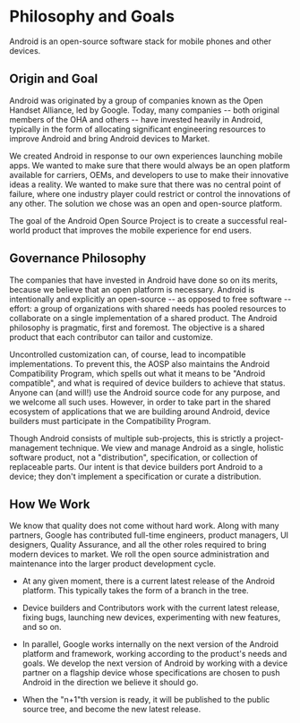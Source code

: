 <!--
   Copyright 2010 The Android Open Source Project 

   Licensed under the Apache License, Version 2.0 (the "License"); 
   you may not use this file except in compliance with the License.
   You may obtain a copy of the License at

       http://www.apache.org/licenses/LICENSE-2.0

   Unless required by applicable law or agreed to in writing, software
   distributed under the License is distributed on an "AS IS" BASIS,
   WITHOUT WARRANTIES OR CONDITIONS OF ANY KIND, either express or implied.
   See the License for the specific language governing permissions and
   limitations under the License.
-->

# Philosophy and Goals #

Android is an open-source software stack for mobile phones and other
devices.

## Origin and Goal ##

Android was originated by a group of companies known as the Open Handset
Alliance, led by Google. Today, many companies -- both original members of the
OHA and others -- have invested heavily in Android, typically in the form of
allocating significant engineering resources to improve Android and bring
Android devices to Market.

We created Android in response to our own experiences launching mobile
apps. We wanted to make sure that there would always be an open platform
available for carriers, OEMs, and developers to use to make their innovative
ideas a reality. We wanted to make sure that there was no central point of
failure, where one industry player could restrict or control the innovations
of any other. The solution we chose was an open and open-source platform.

The goal of the Android Open Source Project is to create a successful
real-world product that improves the mobile experience for end users.

## Governance Philosophy ##

The companies that have invested in Android have done so on its merits,
because we believe that an open platform is necessary. Android is
intentionally and explicitly an open-source -- as opposed to free software --
effort: a group of organizations with shared needs has pooled
resources to collaborate on a single implementation of a shared product. 
The Android philosophy is pragmatic, first and foremost. The objective is
a shared product that each contributor can tailor and customize.

Uncontrolled customization can, of course, lead to incompatible
implementations. To prevent this, the AOSP also maintains the Android
Compatibility Program, which spells out what it means to be "Android
compatible", and what is required of device builders to achieve that status.
Anyone can (and will!) use the Android source code for any purpose, and we
welcome all such uses. However, in order to take part in the shared
ecosystem of applications that we are building around Android, device builders
must participate in the Compatibility Program.

Though Android consists of multiple sub-projects, this is strictly a
project-management technique. We view and manage Android as a single,
holistic software product, not a "distribution", specification, or collection
of replaceable parts. Our intent is that device builders port
Android to a device; they don't implement a specification or curate a
distribution.

## How We Work ##

We know that quality does not come without hard work. Along with many
partners, Google has contributed full-time engineers, product managers, UI
designers, Quality Assurance, and all the other roles required to bring
modern devices to market.  We roll the open source administration and
maintenance into the larger product development cycle.

- At any given moment, there is a current latest release of the Android
platform. This typically takes the form of a branch in the tree.

- Device builders and Contributors work with the current
latest release, fixing bugs, launching new devices, experimenting with new
features, and so on.

- In parallel, Google works internally on the next version of the
Android platform and framework, working according to the product's needs and
goals. We develop the next version of Android by working with a device partner
on a flagship device whose specifications are chosen to push Android
in the direction we believe it should go.

- When the "n+1"th version is ready, it will be published to the public
source tree, and become the new latest release.

